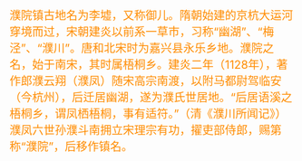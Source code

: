 <!DOCTYPE html>
<html>
	<head>
		<meta charset="utf-8">
		<title>濮院古镇介绍</title>
		<style type="text/css">
			body{
				background-image: url("guztpian.jpg");
				background-repeat: no-repeat; 
			}
			.a{
				font-size: 20px;
				color: darkorange;
			}
		</style>
	</head>
	<body>
		<font class="a">濮院镇古地名为李墟，又称御儿。隋朝始建的京杭大运河穿境而过，宋朝建炎以前系一草市，习称“幽湖”、“梅泾”、“濮川”。唐和北宋时为嘉兴县永乐乡地。濮院之名，始于南宋，其时属梧桐乡。建炎二年（1128年），著作郎濮云翔（濮凤）随宋高宗南渡，以附马都尉驾临安（今杭州），后迁居幽湖，遂为濮氏世居地。“后居语溪之梧桐乡，谓凤栖梧桐，事有适符。”（清《濮川所闻记》）濮凤六世孙濮斗南拥立宋理宗有功，擢吏部侍郎，赐第称“濮院”，后移作镇名。
		</font>
	</body>
</html>
